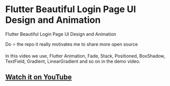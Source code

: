 # Flutter Beautiful Login Page UI Design and Animation

Flutter Beautiful Login Page UI Design and Animation 

Do ⭐ the repo it really motivates me to share more open source

In this video we use, Flutter Animation, Fade, Stack, Positioned, BoxShadow, TextField, Gradient, LinearGradient and so on in the demo video.

## [Watch it on YouTube]( https://youtu.be/S-LXtMRtA9I )

